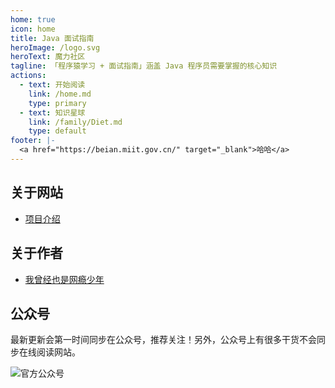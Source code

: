 ```yaml
---
home: true
icon: home
title: Java 面试指南
heroImage: /logo.svg
heroText: 魔力社区
tagline: 「程序猿学习 + 面试指南」涵盖 Java 程序员需要掌握的核心知识
actions:
  - text: 开始阅读
    link: /home.md
    type: primary
  - text: 知识星球
    link: /family/Diet.md
    type: default
footer: |-
  <a href="https://beian.miit.gov.cn/" target="_blank">哈哈</a>
---
```


## 关于网站

- [项目介绍](./javaguide/intro.md)
## 关于作者

- [我曾经也是网瘾少年](./about-the-author/internet-addiction-teenager.md)

## 公众号

最新更新会第一时间同步在公众号，推荐关注！另外，公众号上有很多干货不会同步在线阅读网站。

![官方公众号](https://oss.javaguide.cn/github/javaguide/gongzhonghaoxuanchuan.png)